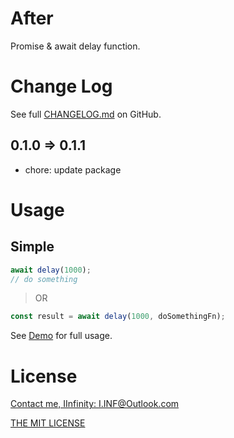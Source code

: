 # After

Promise & await delay function.

# Change Log

See full [CHANGELOG.md](https://github.com/DevinDon/delay/blob/master/docs/CHANGELOG.md) on GitHub.

## 0.1.0 => 0.1.1

- chore: update package

# Usage

## Simple

```typescript
await delay(1000);
// do something
```

> OR

```typescript
const result = await delay(1000, doSomethingFn);
```

See [Demo](https://github.com/DevinDon/delay/tree/master/src/demo) for full usage.

# License

[Contact me, IInfinity: I.INF@Outlook.com](mailto:I.INF@Outlook.com)

[THE MIT LICENSE](https://github.com/DevinDon/delay/blob/master/LICENSE)
